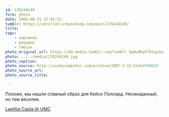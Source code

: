 ```yaml
---
id: 176244149
form: photo
date: 2009-08-31 17:45:51
tumblr: https://untitled.urbansheep.com/post/176244149/
title:
tags:
    - картинки
    - девушки
    - Гибсон
photo_original_url: https://64.media.tumblr.com/tumblr_kp8u8hykfR1qz4wzio1_1280.jpg
photo: ../../media/176244149.jpg
photo_caption:
photo_source: http://usemycomputer.com/archive/2007-2-15.html#P40824
photo_source_url:
photo_source_title:

---
```


<p>Похоже, мы нашли славный образ для Кейси Поллард. Неожиданный, но тем веселее.</p>

<p><a href="http://usemycomputer.com/archive/2007-2-15.html#P40824">Laetitia Casta @ UMC</a></p>
